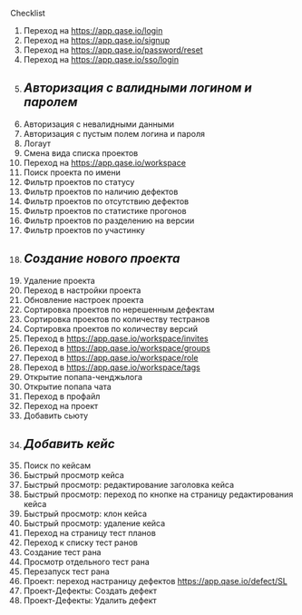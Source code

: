 Checklist
1. Переход на https://app.qase.io/login
2. Переход на https://app.qase.io/signup
3. Переход на https://app.qase.io/password/reset
4. Переход на https://app.qase.io/sso/login
5. ## **_Авторизация с валидными логином и паролем_**
6. Авторизация  с невалидными данными
7. Авторизация с пустым полем логина и пароля
8. Логаут
9. Смена вида списка проектов
10. Переход на https://app.qase.io/workspace
11. Поиск проекта по имени
12. Фильтр проектов по статусу
13. Фильтр проектов по наличию дефектов
14. Фильтр проектов по отсутствию дефектов
15. Фильтр проектов по статистике прогонов
16. Фильтр проектов по разделению на версии
17. Фильтр проектов по участинку
18. ## **_Создание нового проекта_**
19. Удаление проекта
20. Переход в настройки проекта
21. Обновление настроек проекта
22. Сортировка проектов по нерешенным дефектам
23. Сортировка проектов по количеству тестранов
24. Сортировка проектов по количеству версий
25. Переход в https://app.qase.io/workspace/invites
26. Переход в https://app.qase.io/workspace/groups
27. Переход в https://app.qase.io/workspace/role
28. Переход в https://app.qase.io/workspace/tags
29. Открытие попапа-ченджьлога 
30. Открытие попапа чата
31. Переход в профайл
32. Переход на проект
33. Добавить сьюту
34. ## **_Добавить кейс_**
35. Поиск по кейсам
36. Быстрый просмотр кейса
37. Быстрый просмотр: редактирование заголовка кейса
38. Быстрый просмотр: переход по кнопке на страницу редактирования кейса
39. Быстрый просмотр: клон кейса
40. Быстрый просмотр: удаление кейса
41. Переход на страницу тест планов
42. Переход к списку тест ранов
43. Создание тест рана
44. Просмотр отдельного тест рана
45. Перезапуск тест рана
46. Проект: переход настраницу дефектов https://app.qase.io/defect/SL
47. Проект-Дефекты: Создать дефект
48. Проект-Дефекты: Удалить дефект